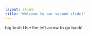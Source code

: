 ```yaml
---
layout: slide
title: "Welcome to our second slide!"
---
```

big bruh
Use the left arrow to go back!
